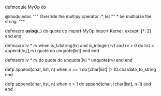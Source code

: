 defmodule MyOp do

  @moduledoc """
  Override the multipy operator :*, let "<string>" * <number> be multipize the string.
  """

  defmacro __using__(_) do
    quote do
      import MyOp
      import Kernel, except: [*: 2]
    end
  end

  defmacro lv * rv when is_bitstring(lv) and is_integer(rv) and rv > 0 do
    list = append(lv,[],rv)
    quote do
      unquote(list)
    end
  end

  defmacro lv * rv do
    quote do
      unquote(lv) * unquote(rv)
    end
  end

  defp append(char, list, n) when n == 1 do
    [char|list] |> IO.chardata_to_string
  end

  defp append(char, list, n) when n > 1 do
    append(char, [char|list], n-1)
  end
end
